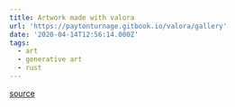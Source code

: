 ```yaml
---
title: Artwork made with valora
url: 'https://paytonturnage.gitbook.io/valora/gallery'
date: '2020-04-14T12:56:14.000Z'
tags:
  - art
  - generative art
  - rust
---
```

[source](https://github.com/turnage/valora)

